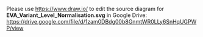 Please use https://www.draw.io/ to edit the source diagram for **EVA_Variant_Level_Normalisation.svg** in Google Drive: https://drive.google.com/file/d/1zam0DBdg00b8GnmtWR0LLy6SnHqUGPWP/view